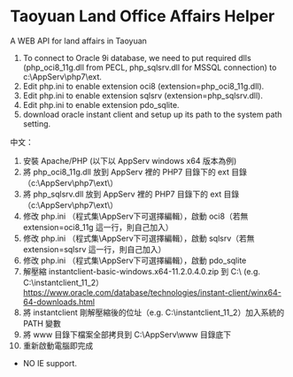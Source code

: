 # Taoyuan Land Office Affairs Helper
A WEB API for land affairs in Taoyuan

1. To connect to Oracle 9i database, we need to put required dlls (php_oci8_11g.dll from PECL, php_sqlsrv.dll for MSSQL connection) to c:\AppServ\php7\ext\.
2. Edit php.ini to enable extension oci8 (extension=php_oci8_11g.dll).
3. Edit php.ini to enable extension sqlsrv (extension=php_sqlsrv.dll).
4. Edit php.ini to enable extension pdo_sqlite.
5. download oracle instant client and setup up its path to the system path setting.

中文：
1. 安裝 Apache/PHP (以下以 AppServ windows x64 版本為例)
2. 將 php_oci8_11g.dll 放到 AppServ 裡的 PHP7 目錄下的 ext 目錄（c:\AppServ\php7\ext\）
3. 將 php_sqlsrv.dll 放到 AppServ 裡的 PHP7 目錄下的 ext 目錄（c:\AppServ\php7\ext\）
4. 修改 php.ini （程式集\AppServ下可選擇編輯），啟動 oci8（若無 extension=oci8_11g 這一行，則自己加入）
5. 修改 php.ini （程式集\AppServ下可選擇編輯），啟動 sqlsrv（若無 extension=sqlsrv 這一行，則自己加入）
6. 修改 php.ini （程式集\AppServ下可選擇編輯），啟動 pdo_sqlite
7. 解壓縮 instantclient-basic-windows.x64-11.2.0.4.0.zip 到 C:\ (e.g. C:\instantclient_11_2）
   https://www.oracle.com/database/technologies/instant-client/winx64-64-downloads.html
8. 將 instantclient 剛解壓縮後的位址（e.g. C:\instantclient_11_2）加入系統的 PATH 變數
9. 將 www 目錄下檔案全部拷貝到 C:\AppServ\www 目錄底下
10. 重新啟動電腦即完成

* NO IE support.
